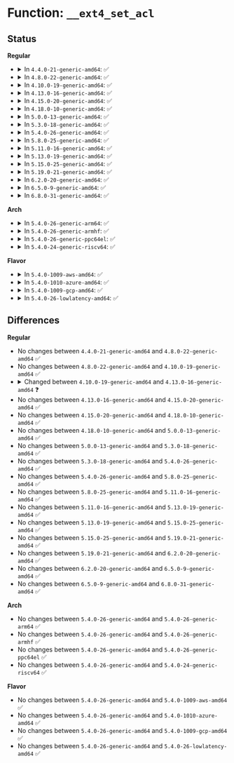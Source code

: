 # Function: <code>__ext4_set_acl</code>

## Status
<b>Regular</b>
<ul>
<li>
<details>
<summary>In <code>4.4.0-21-generic-amd64</code>: ✅</summary>

```c
int __ext4_set_acl(handle_t * handle, struct inode * inode, int type, struct posix_acl * acl)
```

```json
{
  "name": "__ext4_set_acl",
  "collision_type": "Unique Static",
  "inline_type": "No",
  "funcs": [
    {
      "addr": 18446744071581875712,
      "name": "__ext4_set_acl",
      "external": false,
      "loc": "fs/ext4/acl.c:198",
      "file": "fs/ext4/acl.c",
      "inline": "seen, unknown",
      "caller_inline": [],
      "caller_func": [
        "fs/ext4/acl.c:ext4_set_acl",
        "fs/ext4/acl.c:ext4_init_acl",
        "fs/ext4/acl.c:ext4_init_acl"
      ]
    }
  ],
  "symbols": [
    {
      "addr": 18446744071581875712,
      "name": "__ext4_set_acl",
      "section": ".text",
      "bind": "STB_LOCAL",
      "size": 859
    }
  ]
}
```
</details>
</li>
<li>
<details>
<summary>In <code>4.8.0-22-generic-amd64</code>: ✅</summary>

```c
int __ext4_set_acl(handle_t * handle, struct inode * inode, int type, struct posix_acl * acl)
```

```json
{
  "name": "__ext4_set_acl",
  "collision_type": "Unique Static",
  "inline_type": "No",
  "funcs": [
    {
      "addr": 18446744071582072256,
      "name": "__ext4_set_acl",
      "external": false,
      "loc": "fs/ext4/acl.c:195",
      "file": "fs/ext4/acl.c",
      "inline": "seen, unknown",
      "caller_inline": [],
      "caller_func": [
        "fs/ext4/acl.c:ext4_init_acl",
        "fs/ext4/acl.c:ext4_init_acl",
        "fs/ext4/acl.c:ext4_set_acl"
      ]
    }
  ],
  "symbols": [
    {
      "addr": 18446744071582072256,
      "name": "__ext4_set_acl",
      "section": ".text",
      "bind": "STB_LOCAL",
      "size": 755
    }
  ]
}
```
</details>
</li>
<li>
<details>
<summary>In <code>4.10.0-19-generic-amd64</code>: ✅</summary>

```c
int __ext4_set_acl(handle_t * handle, struct inode * inode, int type, struct posix_acl * acl)
```

```json
{
  "name": "__ext4_set_acl",
  "collision_type": "Unique Static",
  "inline_type": "No",
  "funcs": [
    {
      "addr": 18446744071582162288,
      "name": "__ext4_set_acl",
      "external": false,
      "loc": "fs/ext4/acl.c:195",
      "file": "fs/ext4/acl.c",
      "inline": "seen, unknown",
      "caller_inline": [],
      "caller_func": [
        "fs/ext4/acl.c:ext4_init_acl",
        "fs/ext4/acl.c:ext4_init_acl",
        "fs/ext4/acl.c:ext4_set_acl"
      ]
    }
  ],
  "symbols": [
    {
      "addr": 18446744071582162288,
      "name": "__ext4_set_acl",
      "section": ".text",
      "bind": "STB_LOCAL",
      "size": 804
    }
  ]
}
```
</details>
</li>
<li>
<details>
<summary>In <code>4.13.0-16-generic-amd64</code>: ✅</summary>

```c
int __ext4_set_acl(handle_t * handle, struct inode * inode, int type, struct posix_acl * acl, int xattr_flags)
```

```json
{
  "name": "__ext4_set_acl",
  "collision_type": "Unique Static",
  "inline_type": "No",
  "funcs": [
    {
      "addr": 18446744071582248896,
      "name": "__ext4_set_acl",
      "external": false,
      "loc": "fs/ext4/acl.c:196",
      "file": "fs/ext4/acl.c",
      "inline": "seen, unknown",
      "caller_inline": [],
      "caller_func": [
        "fs/ext4/acl.c:ext4_init_acl",
        "fs/ext4/acl.c:ext4_init_acl",
        "fs/ext4/acl.c:ext4_set_acl"
      ]
    }
  ],
  "symbols": [
    {
      "addr": 18446744071582248896,
      "name": "__ext4_set_acl",
      "section": ".text",
      "bind": "STB_LOCAL",
      "size": 600
    }
  ]
}
```
</details>
</li>
<li>
<details>
<summary>In <code>4.15.0-20-generic-amd64</code>: ✅</summary>

```c
int __ext4_set_acl(handle_t * handle, struct inode * inode, int type, struct posix_acl * acl, int xattr_flags)
```

```json
{
  "name": "__ext4_set_acl",
  "collision_type": "Unique Static",
  "inline_type": "No",
  "funcs": [
    {
      "addr": 18446744071582397904,
      "name": "__ext4_set_acl",
      "external": false,
      "loc": "fs/ext4/acl.c:197",
      "file": "fs/ext4/acl.c",
      "inline": "seen, unknown",
      "caller_inline": [],
      "caller_func": [
        "fs/ext4/acl.c:ext4_init_acl",
        "fs/ext4/acl.c:ext4_init_acl",
        "fs/ext4/acl.c:ext4_set_acl"
      ]
    }
  ],
  "symbols": [
    {
      "addr": 18446744071582397904,
      "name": "__ext4_set_acl",
      "section": ".text",
      "bind": "STB_LOCAL",
      "size": 600
    }
  ]
}
```
</details>
</li>
<li>
<details>
<summary>In <code>4.18.0-10-generic-amd64</code>: ✅</summary>

```c
int __ext4_set_acl(handle_t * handle, struct inode * inode, int type, struct posix_acl * acl, int xattr_flags)
```

```json
{
  "name": "__ext4_set_acl",
  "collision_type": "Unique Static",
  "inline_type": "No",
  "funcs": [
    {
      "addr": 18446744071582588240,
      "name": "__ext4_set_acl",
      "external": false,
      "loc": "fs/ext4/acl.c:197",
      "file": "fs/ext4/acl.c",
      "inline": "seen, unknown",
      "caller_inline": [],
      "caller_func": [
        "fs/ext4/acl.c:ext4_init_acl",
        "fs/ext4/acl.c:ext4_init_acl",
        "fs/ext4/acl.c:ext4_set_acl"
      ]
    }
  ],
  "symbols": [
    {
      "addr": 18446744071582588240,
      "name": "__ext4_set_acl",
      "section": ".text",
      "bind": "STB_LOCAL",
      "size": 547
    }
  ]
}
```
</details>
</li>
<li>
<details>
<summary>In <code>5.0.0-13-generic-amd64</code>: ✅</summary>

```c
int __ext4_set_acl(handle_t * handle, struct inode * inode, int type, struct posix_acl * acl, int xattr_flags)
```

```json
{
  "name": "__ext4_set_acl",
  "collision_type": "Unique Static",
  "inline_type": "No",
  "funcs": [
    {
      "addr": 18446744071582689680,
      "name": "__ext4_set_acl",
      "external": false,
      "loc": "fs/ext4/acl.c:197",
      "file": "fs/ext4/acl.c",
      "inline": "seen, unknown",
      "caller_inline": [],
      "caller_func": [
        "fs/ext4/acl.c:ext4_init_acl",
        "fs/ext4/acl.c:ext4_init_acl",
        "fs/ext4/acl.c:ext4_set_acl"
      ]
    }
  ],
  "symbols": [
    {
      "addr": 18446744071582689680,
      "name": "__ext4_set_acl",
      "section": ".text",
      "bind": "STB_LOCAL",
      "size": 547
    }
  ]
}
```
</details>
</li>
<li>
<details>
<summary>In <code>5.3.0-18-generic-amd64</code>: ✅</summary>

```c
int __ext4_set_acl(handle_t * handle, struct inode * inode, int type, struct posix_acl * acl, int xattr_flags)
```

```json
{
  "name": "__ext4_set_acl",
  "collision_type": "Unique Static",
  "inline_type": "No",
  "funcs": [
    {
      "addr": 18446744071582862224,
      "name": "__ext4_set_acl",
      "external": false,
      "loc": "fs/ext4/acl.c:197",
      "file": "fs/ext4/acl.c",
      "inline": "seen, unknown",
      "caller_inline": [],
      "caller_func": [
        "fs/ext4/acl.c:ext4_init_acl",
        "fs/ext4/acl.c:ext4_init_acl",
        "fs/ext4/acl.c:ext4_set_acl"
      ]
    }
  ],
  "symbols": [
    {
      "addr": 18446744071582862224,
      "name": "__ext4_set_acl",
      "section": ".text",
      "bind": "STB_LOCAL",
      "size": 590
    }
  ]
}
```
</details>
</li>
<li>
<details>
<summary>In <code>5.4.0-26-generic-amd64</code>: ✅</summary>

```c
int __ext4_set_acl(handle_t * handle, struct inode * inode, int type, struct posix_acl * acl, int xattr_flags)
```

```json
{
  "name": "__ext4_set_acl",
  "collision_type": "Unique Static",
  "inline_type": "No",
  "funcs": [
    {
      "addr": 18446744071582966384,
      "name": "__ext4_set_acl",
      "external": false,
      "loc": "fs/ext4/acl.c:186",
      "file": "fs/ext4/acl.c",
      "inline": "seen, unknown",
      "caller_inline": [],
      "caller_func": [
        "fs/ext4/acl.c:ext4_init_acl",
        "fs/ext4/acl.c:ext4_init_acl",
        "fs/ext4/acl.c:ext4_set_acl"
      ]
    }
  ],
  "symbols": [
    {
      "addr": 18446744071582966384,
      "name": "__ext4_set_acl",
      "section": ".text",
      "bind": "STB_LOCAL",
      "size": 564
    }
  ]
}
```
</details>
</li>
<li>
<details>
<summary>In <code>5.8.0-25-generic-amd64</code>: ✅</summary>

```c
int __ext4_set_acl(handle_t * handle, struct inode * inode, int type, struct posix_acl * acl, int xattr_flags)
```

```json
{
  "name": "__ext4_set_acl",
  "collision_type": "Unique Static",
  "inline_type": "No",
  "funcs": [
    {
      "addr": 18446744071583282128,
      "name": "__ext4_set_acl",
      "external": false,
      "loc": "fs/ext4/acl.c:186",
      "file": "fs/ext4/acl.c",
      "inline": "seen, unknown",
      "caller_inline": [],
      "caller_func": [
        "fs/ext4/acl.c:ext4_init_acl",
        "fs/ext4/acl.c:ext4_init_acl",
        "fs/ext4/acl.c:ext4_set_acl"
      ]
    }
  ],
  "symbols": [
    {
      "addr": 18446744071583282128,
      "name": "__ext4_set_acl",
      "section": ".text",
      "bind": "STB_LOCAL",
      "size": 300
    }
  ]
}
```
</details>
</li>
<li>
<details>
<summary>In <code>5.11.0-16-generic-amd64</code>: ✅</summary>

```c
int __ext4_set_acl(handle_t * handle, struct inode * inode, int type, struct posix_acl * acl, int xattr_flags)
```

```json
{
  "name": "__ext4_set_acl",
  "collision_type": "Unique Static",
  "inline_type": "No",
  "funcs": [
    {
      "addr": 18446744071583397632,
      "name": "__ext4_set_acl",
      "external": false,
      "loc": "fs/ext4/acl.c:186",
      "file": "fs/ext4/acl.c",
      "inline": "seen, unknown",
      "caller_inline": [],
      "caller_func": [
        "fs/ext4/acl.c:ext4_init_acl",
        "fs/ext4/acl.c:ext4_init_acl",
        "fs/ext4/acl.c:ext4_set_acl"
      ]
    }
  ],
  "symbols": [
    {
      "addr": 18446744071583397632,
      "name": "__ext4_set_acl",
      "section": ".text",
      "bind": "STB_LOCAL",
      "size": 300
    }
  ]
}
```
</details>
</li>
<li>
<details>
<summary>In <code>5.13.0-19-generic-amd64</code>: ✅</summary>

```c
int __ext4_set_acl(handle_t * handle, struct inode * inode, int type, struct posix_acl * acl, int xattr_flags)
```

```json
{
  "name": "__ext4_set_acl",
  "collision_type": "Unique Static",
  "inline_type": "No",
  "funcs": [
    {
      "addr": 18446744071583420592,
      "name": "__ext4_set_acl",
      "external": false,
      "loc": "fs/ext4/acl.c:186",
      "file": "fs/ext4/acl.c",
      "inline": "seen, unknown",
      "caller_inline": [],
      "caller_func": [
        "fs/ext4/acl.c:ext4_init_acl",
        "fs/ext4/acl.c:ext4_init_acl",
        "fs/ext4/acl.c:ext4_set_acl"
      ]
    }
  ],
  "symbols": [
    {
      "addr": 18446744071583420592,
      "name": "__ext4_set_acl",
      "section": ".text",
      "bind": "STB_LOCAL",
      "size": 293
    }
  ]
}
```
</details>
</li>
<li>
<details>
<summary>In <code>5.15.0-25-generic-amd64</code>: ✅</summary>

```c
int __ext4_set_acl(handle_t * handle, struct inode * inode, int type, struct posix_acl * acl, int xattr_flags)
```

```json
{
  "name": "__ext4_set_acl",
  "collision_type": "Unique Static",
  "inline_type": "No",
  "funcs": [
    {
      "addr": 18446744071583769936,
      "name": "__ext4_set_acl",
      "external": false,
      "loc": "fs/ext4/acl.c:189",
      "file": "fs/ext4/acl.c",
      "inline": "seen, unknown",
      "caller_inline": [],
      "caller_func": [
        "fs/ext4/acl.c:ext4_init_acl",
        "fs/ext4/acl.c:ext4_init_acl",
        "fs/ext4/acl.c:ext4_set_acl"
      ]
    }
  ],
  "symbols": [
    {
      "addr": 18446744071583769936,
      "name": "__ext4_set_acl",
      "section": ".text",
      "bind": "STB_LOCAL",
      "size": 293
    }
  ]
}
```
</details>
</li>
<li>
<details>
<summary>In <code>5.19.0-21-generic-amd64</code>: ✅</summary>

```c
int __ext4_set_acl(handle_t * handle, struct inode * inode, int type, struct posix_acl * acl, int xattr_flags)
```

```json
{
  "name": "__ext4_set_acl",
  "collision_type": "Unique Static",
  "inline_type": "No",
  "funcs": [
    {
      "addr": 18446744071584330128,
      "name": "__ext4_set_acl",
      "external": false,
      "loc": "fs/ext4/acl.c:189",
      "file": "fs/ext4/acl.c",
      "inline": "seen, unknown",
      "caller_inline": [],
      "caller_func": [
        "fs/ext4/acl.c:ext4_init_acl",
        "fs/ext4/acl.c:ext4_init_acl",
        "fs/ext4/acl.c:ext4_set_acl"
      ]
    }
  ],
  "symbols": [
    {
      "addr": 18446744071584330128,
      "name": "__ext4_set_acl",
      "section": ".text",
      "bind": "STB_LOCAL",
      "size": 319
    }
  ]
}
```
</details>
</li>
<li>
<details>
<summary>In <code>6.2.0-20-generic-amd64</code>: ✅</summary>

```c
int __ext4_set_acl(handle_t * handle, struct inode * inode, int type, struct posix_acl * acl, int xattr_flags)
```

```json
{
  "name": "__ext4_set_acl",
  "collision_type": "Unique Static",
  "inline_type": "No",
  "funcs": [
    {
      "addr": 18446744071584978816,
      "name": "__ext4_set_acl",
      "external": false,
      "loc": "fs/ext4/acl.c:189",
      "file": "fs/ext4/acl.c",
      "inline": "seen, unknown",
      "caller_inline": [],
      "caller_func": [
        "fs/ext4/acl.c:ext4_init_acl",
        "fs/ext4/acl.c:ext4_init_acl",
        "fs/ext4/acl.c:ext4_set_acl"
      ]
    }
  ],
  "symbols": [
    {
      "addr": 18446744071584978816,
      "name": "__ext4_set_acl",
      "section": ".text",
      "bind": "STB_LOCAL",
      "size": 319
    }
  ]
}
```
</details>
</li>
<li>
<details>
<summary>In <code>6.5.0-9-generic-amd64</code>: ✅</summary>

```c
int __ext4_set_acl(handle_t * handle, struct inode * inode, int type, struct posix_acl * acl, int xattr_flags)
```

```json
{
  "name": "__ext4_set_acl",
  "collision_type": "Unique Static",
  "inline_type": "No",
  "funcs": [
    {
      "addr": 18446744071585207104,
      "name": "__ext4_set_acl",
      "external": false,
      "loc": "fs/ext4/acl.c:189",
      "file": "fs/ext4/acl.c",
      "inline": "seen, unknown",
      "caller_inline": [],
      "caller_func": [
        "fs/ext4/acl.c:ext4_init_acl",
        "fs/ext4/acl.c:ext4_init_acl",
        "fs/ext4/acl.c:ext4_set_acl"
      ]
    }
  ],
  "symbols": [
    {
      "addr": 18446744071585207104,
      "name": "__ext4_set_acl",
      "section": ".text",
      "bind": "STB_LOCAL",
      "size": 313
    }
  ]
}
```
</details>
</li>
<li>
<details>
<summary>In <code>6.8.0-31-generic-amd64</code>: ✅</summary>

```c
int __ext4_set_acl(handle_t * handle, struct inode * inode, int type, struct posix_acl * acl, int xattr_flags)
```

```json
{
  "name": "__ext4_set_acl",
  "collision_type": "Unique Static",
  "inline_type": "No",
  "funcs": [
    {
      "addr": 18446744071585440000,
      "name": "__ext4_set_acl",
      "external": false,
      "loc": "fs/ext4/acl.c:189",
      "file": "fs/ext4/acl.c",
      "inline": "seen, unknown",
      "caller_inline": [],
      "caller_func": [
        "fs/ext4/acl.c:ext4_init_acl",
        "fs/ext4/acl.c:ext4_init_acl",
        "fs/ext4/acl.c:ext4_set_acl"
      ]
    }
  ],
  "symbols": [
    {
      "addr": 18446744071585440000,
      "name": "__ext4_set_acl",
      "section": ".text",
      "bind": "STB_LOCAL",
      "size": 313
    }
  ]
}
```
</details>
</li>
</ul>
<b>Arch</b>
<ul>
<li>
<details>
<summary>In <code>5.4.0-26-generic-arm64</code>: ✅</summary>

```c
int __ext4_set_acl(handle_t * handle, struct inode * inode, int type, struct posix_acl * acl, int xattr_flags)
```

```json
{
  "name": "__ext4_set_acl",
  "collision_type": "Unique Static",
  "inline_type": "No",
  "funcs": [
    {
      "addr": 18446603336494642800,
      "name": "__ext4_set_acl",
      "external": false,
      "loc": "fs/ext4/acl.c:186",
      "file": "fs/ext4/acl.c",
      "inline": "seen, unknown",
      "caller_inline": [],
      "caller_func": [
        "fs/ext4/acl.c:ext4_init_acl",
        "fs/ext4/acl.c:ext4_init_acl",
        "fs/ext4/acl.c:ext4_set_acl"
      ]
    }
  ],
  "symbols": [
    {
      "addr": 18446603336494642800,
      "name": "__ext4_set_acl",
      "section": ".text",
      "bind": "STB_LOCAL",
      "size": 632
    }
  ]
}
```
</details>
</li>
<li>
<details>
<summary>In <code>5.4.0-26-generic-armhf</code>: ✅</summary>

```c
int __ext4_set_acl(handle_t * handle, struct inode * inode, int type, struct posix_acl * acl, int xattr_flags)
```

```json
{
  "name": "__ext4_set_acl",
  "collision_type": "Unique Static",
  "inline_type": "No",
  "funcs": [
    {
      "addr": 3228086992,
      "name": "__ext4_set_acl",
      "external": false,
      "loc": "fs/ext4/acl.c:186",
      "file": "fs/ext4/acl.c",
      "inline": "seen, unknown",
      "caller_inline": [],
      "caller_func": [
        "fs/ext4/acl.c:ext4_init_acl",
        "fs/ext4/acl.c:ext4_init_acl",
        "fs/ext4/acl.c:ext4_set_acl"
      ]
    }
  ],
  "symbols": [
    {
      "addr": 3228086992,
      "name": "__ext4_set_acl",
      "section": ".text",
      "bind": "STB_LOCAL",
      "size": 652
    }
  ]
}
```
</details>
</li>
<li>
<details>
<summary>In <code>5.4.0-26-generic-ppc64el</code>: ✅</summary>

```c
int __ext4_set_acl(handle_t * handle, struct inode * inode, int type, struct posix_acl * acl, int xattr_flags)
```

```json
{
  "name": "__ext4_set_acl",
  "collision_type": "Unique Static",
  "inline_type": "No",
  "funcs": [
    {
      "addr": 13835058055288453440,
      "name": "__ext4_set_acl",
      "external": false,
      "loc": "fs/ext4/acl.c:186",
      "file": "fs/ext4/acl.c",
      "inline": "seen, unknown",
      "caller_inline": [],
      "caller_func": [
        "fs/ext4/acl.c:ext4_init_acl",
        "fs/ext4/acl.c:ext4_init_acl",
        "fs/ext4/acl.c:ext4_set_acl"
      ]
    }
  ],
  "symbols": [
    {
      "addr": 13835058055288453440,
      "name": "__ext4_set_acl",
      "section": ".text",
      "bind": "STB_LOCAL",
      "size": 1040
    }
  ]
}
```
</details>
</li>
<li>
<details>
<summary>In <code>5.4.0-24-generic-riscv64</code>: ✅</summary>

```c
int __ext4_set_acl(handle_t * handle, struct inode * inode, int type, struct posix_acl * acl, int xattr_flags)
```

```json
{
  "name": "__ext4_set_acl",
  "collision_type": "Unique Static",
  "inline_type": "No",
  "funcs": [
    {
      "addr": 18446743936274011592,
      "name": "__ext4_set_acl",
      "external": false,
      "loc": "fs/ext4/acl.c:186",
      "file": "fs/ext4/acl.c",
      "inline": "seen, unknown",
      "caller_inline": [],
      "caller_func": [
        "fs/ext4/acl.c:ext4_init_acl",
        "fs/ext4/acl.c:ext4_init_acl",
        "fs/ext4/acl.c:ext4_set_acl"
      ]
    }
  ],
  "symbols": [
    {
      "addr": 18446743936274011592,
      "name": "__ext4_set_acl",
      "section": ".text",
      "bind": "STB_LOCAL",
      "size": 444
    }
  ]
}
```
</details>
</li>
</ul>
<b>Flavor</b>
<ul>
<li>
<details>
<summary>In <code>5.4.0-1009-aws-amd64</code>: ✅</summary>

```c
int __ext4_set_acl(handle_t * handle, struct inode * inode, int type, struct posix_acl * acl, int xattr_flags)
```

```json
{
  "name": "__ext4_set_acl",
  "collision_type": "Unique Static",
  "inline_type": "No",
  "funcs": [
    {
      "addr": 18446744071582935120,
      "name": "__ext4_set_acl",
      "external": false,
      "loc": "fs/ext4/acl.c:186",
      "file": "fs/ext4/acl.c",
      "inline": "seen, unknown",
      "caller_inline": [],
      "caller_func": [
        "fs/ext4/acl.c:ext4_init_acl",
        "fs/ext4/acl.c:ext4_init_acl",
        "fs/ext4/acl.c:ext4_set_acl"
      ]
    }
  ],
  "symbols": [
    {
      "addr": 18446744071582935120,
      "name": "__ext4_set_acl",
      "section": ".text",
      "bind": "STB_LOCAL",
      "size": 564
    }
  ]
}
```
</details>
</li>
<li>
<details>
<summary>In <code>5.4.0-1010-azure-amd64</code>: ✅</summary>

```c
int __ext4_set_acl(handle_t * handle, struct inode * inode, int type, struct posix_acl * acl, int xattr_flags)
```

```json
{
  "name": "__ext4_set_acl",
  "collision_type": "Unique Static",
  "inline_type": "No",
  "funcs": [
    {
      "addr": 18446744071582872272,
      "name": "__ext4_set_acl",
      "external": false,
      "loc": "fs/ext4/acl.c:186",
      "file": "fs/ext4/acl.c",
      "inline": "seen, unknown",
      "caller_inline": [],
      "caller_func": [
        "fs/ext4/acl.c:ext4_init_acl",
        "fs/ext4/acl.c:ext4_init_acl",
        "fs/ext4/acl.c:ext4_set_acl"
      ]
    }
  ],
  "symbols": [
    {
      "addr": 18446744071582872272,
      "name": "__ext4_set_acl",
      "section": ".text",
      "bind": "STB_LOCAL",
      "size": 564
    }
  ]
}
```
</details>
</li>
<li>
<details>
<summary>In <code>5.4.0-1009-gcp-amd64</code>: ✅</summary>

```c
int __ext4_set_acl(handle_t * handle, struct inode * inode, int type, struct posix_acl * acl, int xattr_flags)
```

```json
{
  "name": "__ext4_set_acl",
  "collision_type": "Unique Static",
  "inline_type": "No",
  "funcs": [
    {
      "addr": 18446744071582923728,
      "name": "__ext4_set_acl",
      "external": false,
      "loc": "fs/ext4/acl.c:186",
      "file": "fs/ext4/acl.c",
      "inline": "seen, unknown",
      "caller_inline": [],
      "caller_func": [
        "fs/ext4/acl.c:ext4_init_acl",
        "fs/ext4/acl.c:ext4_init_acl",
        "fs/ext4/acl.c:ext4_set_acl"
      ]
    }
  ],
  "symbols": [
    {
      "addr": 18446744071582923728,
      "name": "__ext4_set_acl",
      "section": ".text",
      "bind": "STB_LOCAL",
      "size": 564
    }
  ]
}
```
</details>
</li>
<li>
<details>
<summary>In <code>5.4.0-26-lowlatency-amd64</code>: ✅</summary>

```c
int __ext4_set_acl(handle_t * handle, struct inode * inode, int type, struct posix_acl * acl, int xattr_flags)
```

```json
{
  "name": "__ext4_set_acl",
  "collision_type": "Unique Static",
  "inline_type": "No",
  "funcs": [
    {
      "addr": 18446744071583010784,
      "name": "__ext4_set_acl",
      "external": false,
      "loc": "fs/ext4/acl.c:186",
      "file": "fs/ext4/acl.c",
      "inline": "seen, unknown",
      "caller_inline": [],
      "caller_func": [
        "fs/ext4/acl.c:ext4_init_acl",
        "fs/ext4/acl.c:ext4_init_acl",
        "fs/ext4/acl.c:ext4_set_acl"
      ]
    }
  ],
  "symbols": [
    {
      "addr": 18446744071583010784,
      "name": "__ext4_set_acl",
      "section": ".text",
      "bind": "STB_LOCAL",
      "size": 564
    }
  ]
}
```
</details>
</li>
</ul>

## Differences
<b>Regular</b>
<ul>
<li>
No changes between <code>4.4.0-21-generic-amd64</code> and <code>4.8.0-22-generic-amd64</code> ✅
</li>
<li>
No changes between <code>4.8.0-22-generic-amd64</code> and <code>4.10.0-19-generic-amd64</code> ✅
</li>
<li>
<details>
<summary>Changed between <code>4.10.0-19-generic-amd64</code> and <code>4.13.0-16-generic-amd64</code> ❓</summary>
<ul>
<li>
<b>Param added. </b>
<code>int xattr_flags</code>
</li>
</ul>
</details>
</li>
<li>
No changes between <code>4.13.0-16-generic-amd64</code> and <code>4.15.0-20-generic-amd64</code> ✅
</li>
<li>
No changes between <code>4.15.0-20-generic-amd64</code> and <code>4.18.0-10-generic-amd64</code> ✅
</li>
<li>
No changes between <code>4.18.0-10-generic-amd64</code> and <code>5.0.0-13-generic-amd64</code> ✅
</li>
<li>
No changes between <code>5.0.0-13-generic-amd64</code> and <code>5.3.0-18-generic-amd64</code> ✅
</li>
<li>
No changes between <code>5.3.0-18-generic-amd64</code> and <code>5.4.0-26-generic-amd64</code> ✅
</li>
<li>
No changes between <code>5.4.0-26-generic-amd64</code> and <code>5.8.0-25-generic-amd64</code> ✅
</li>
<li>
No changes between <code>5.8.0-25-generic-amd64</code> and <code>5.11.0-16-generic-amd64</code> ✅
</li>
<li>
No changes between <code>5.11.0-16-generic-amd64</code> and <code>5.13.0-19-generic-amd64</code> ✅
</li>
<li>
No changes between <code>5.13.0-19-generic-amd64</code> and <code>5.15.0-25-generic-amd64</code> ✅
</li>
<li>
No changes between <code>5.15.0-25-generic-amd64</code> and <code>5.19.0-21-generic-amd64</code> ✅
</li>
<li>
No changes between <code>5.19.0-21-generic-amd64</code> and <code>6.2.0-20-generic-amd64</code> ✅
</li>
<li>
No changes between <code>6.2.0-20-generic-amd64</code> and <code>6.5.0-9-generic-amd64</code> ✅
</li>
<li>
No changes between <code>6.5.0-9-generic-amd64</code> and <code>6.8.0-31-generic-amd64</code> ✅
</li>
</ul>
<b>Arch</b>
<ul>
<li>
No changes between <code>5.4.0-26-generic-amd64</code> and <code>5.4.0-26-generic-arm64</code> ✅
</li>
<li>
No changes between <code>5.4.0-26-generic-amd64</code> and <code>5.4.0-26-generic-armhf</code> ✅
</li>
<li>
No changes between <code>5.4.0-26-generic-amd64</code> and <code>5.4.0-26-generic-ppc64el</code> ✅
</li>
<li>
No changes between <code>5.4.0-26-generic-amd64</code> and <code>5.4.0-24-generic-riscv64</code> ✅
</li>
</ul>
<b>Flavor</b>
<ul>
<li>
No changes between <code>5.4.0-26-generic-amd64</code> and <code>5.4.0-1009-aws-amd64</code> ✅
</li>
<li>
No changes between <code>5.4.0-26-generic-amd64</code> and <code>5.4.0-1010-azure-amd64</code> ✅
</li>
<li>
No changes between <code>5.4.0-26-generic-amd64</code> and <code>5.4.0-1009-gcp-amd64</code> ✅
</li>
<li>
No changes between <code>5.4.0-26-generic-amd64</code> and <code>5.4.0-26-lowlatency-amd64</code> ✅
</li>
</ul>
